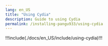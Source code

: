 ```yaml
---
lang: en_US
title: "Using Cydia"
description: Guide to using Cydia
permalink: /installing-pangu933/using-cydia
---
```


!!!include(./docs/en_US/include/using-cydia)!!!